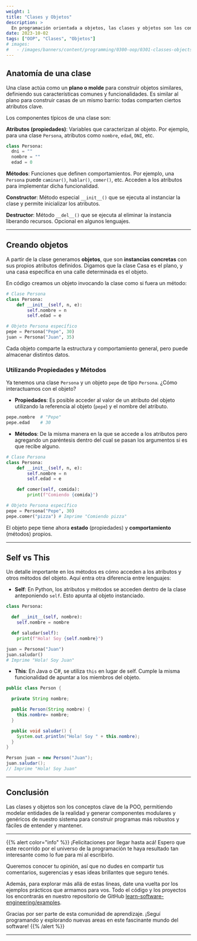 ```yaml
---
weight: 1
title: "Clases y Objetos"
description: >
  En programación orientada a objetos, las clases y objetos son los conceptos centrales para entender cómo modelamos elementos de la realidad y definimos su estructura y comportamiento dentro del software. Veamos en detalle la anatomía de una clase, cómo crear objetos a partir de ella para usar sus propiedades y métodos, y otros detalles clave de su relación.
date: 2023-10-02
tags: ["OOP", "Clases", "Objetos"]
# images:
#   - /images/banners/content/programming/0300-oop/0301-classes-objectspng
---
```


## Anatomía de una clase

Una clase actúa como un **plano o molde** para construir objetos similares, definiendo sus características comunes y funcionalidades. Es similar al plano para construir casas de un mismo barrio: todas comparten ciertos atributos clave.

Los componentes típicos de una clase son:

**Atributos (propiedades)**: Variables que caracterizan al objeto. Por ejemplo, para una clase `Persona`, atributos como `nombre`, `edad`, `DNI`, etc.

```python
class Persona:
  dni = ""
  nombre = ""
  edad = 0
```

**Métodos**: Funciones que definen comportamientos. Por ejemplo, una `Persona` puede `caminar()`, `hablar()`, `comer()`, etc. Acceden a los atributos para implementar dicha funcionalidad.

**Constructor**: Método especial `__init__()` que se ejecuta al instanciar la clase y permite inicializar los atributos.

**Destructor**: Método `__del__()` que se ejecuta al eliminar la instancia liberando recursos. Opcional en algunos lenguajes.

---

## Creando objetos

A partir de la clase generamos **objetos**, que son **instancias concretas** con sus propios atributos definidos. Digamos que la clase Casa es el plano, y una casa específica en una calle determinada es el objeto.

En código creamos un objeto invocando la clase como si fuera un método:

```python
# Clase Persona
class Persona:
    def __init__(self, n, e):
        self.nombre = n
        self.edad = e

# Objeto Persona específico
pepe = Persona("Pepe", 30)
juan = Persona("Juan", 35)
```

Cada objeto comparte la estructura y comportamiento general, pero puede almacenar distintos datos.

### Utilizando Propiedades y Métodos

Ya tenemos una clase `Persona` y un objeto `pepe` de tipo `Persona`. ¿Cómo interactuamos con el objeto?

- **Propiedades**: Es posible acceder al valor de un atributo del objeto utilizando la referencia al objeto (`pepe`) y el nombre del atributo.

```python
pepe.nombre  # "Pepe"
pepe.edad    # 30
```

- **Métodos**: De la misma manera en la que se accede a los atributos pero agregando un paréntesis dentro del cual se pasan los argumentos si es que recibe alguno.

```python
# Clase Persona
class Persona:
    def __init__(self, n, e):
        self.nombre = n
        self.edad = e

    def comer(self, comida):
        print(f"Comiendo {comida}")

# Objeto Persona específico
pepe = Persona("Pepe", 30)
pepe.comer("pizza") # Imprime "Comiendo pizza"
```

El objeto pepe tiene ahora **estado** (propiedades) y **comportamiento** (métodos) propios.

---

## Self vs This

Un detalle importante en los métodos es cómo acceden a los atributos y otros métodos del objeto. Aquí entra otra diferencia entre lenguajes:

- **Self**: En Python, los atributos y métodos se acceden dentro de la clase anteponiendo `self`. Esto apunta al objeto instanciado.

```python
class Persona:

  def __init__(self, nombre):
    self.nombre = nombre

  def saludar(self):
    print(f"Hola! Soy {self.nombre}")

juan = Persona("Juan")
juan.saludar()
# Imprime "Hola! Soy Juan"
```

- **This**: En Java o C#, se utiliza `this` en lugar de self. Cumple la misma funcionalidad de apuntar a los miembros del objeto.

```java
public class Person {

  private String nombre;

  public Person(String nombre) {
    this.nombre= nombre;
  }

  public void saludar() {
    System.out.println("Hola! Soy " + this.nombre);
  }
}

Person juan = new Person("Juan");
juan.saludar();
// Imprime "Hola! Soy Juan"
```

---

## Conclusión

Las clases y objetos son los conceptos clave de la POO, permitiendo modelar entidades de la realidad y generar componentes modulares y genéricos de nuestro sistema para construir programas más robustos y fáciles de entender y mantener.

---

{{% alert color="info" %}}
¡Felicitaciones por llegar hasta acá! Espero que este recorrido por el universo de la programación te haya resultado tan interesante como lo fue para mí al escribirlo.

Queremos conocer tu opinión, así que no dudes en compartir tus comentarios, sugerencias y esas ideas brillantes que seguro tenés.

Además, para explorar más allá de estas líneas, date una vuelta por los ejemplos prácticos que armamos para vos. Todo el código y los proyectos los encontrarás en nuestro repositorio de GitHub [learn-software-engineering/examples](https://github.com/learn-software-engineering/examples).

Gracias por ser parte de esta comunidad de aprendizaje. ¡Seguí programando y explorando nuevas areas en este fascinante mundo del software!
{{% /alert %}}

---
